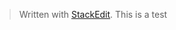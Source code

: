 


> Written with [StackEdit](https://stackedit.io/).
This is a test
<!--stackedit_data:
eyJoaXN0b3J5IjpbODczNzA3NTAxXX0=
-->